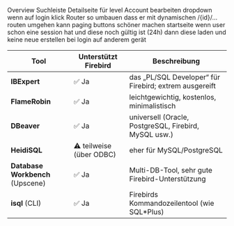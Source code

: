 Overview Suchleiste
Detailseite für level
Account bearbeiten
dropdown wenn auf login klick
Router so umbauen dass er mit dynamischen /{id}/... routen umgehen kann
paging buttons schöner machen
startseite
wenn user schon eine session hat und diese noch gültig ist (24h) dann diese laden und keine neue erstellen bei login auf anderem gerät

| Tool                             | Unterstützt Firebird     | Beschreibung                                           |
| -------------------------------- | ------------------------ | ------------------------------------------------------ |
| **IBExpert**                     | ✅ Ja                     | das „PL/SQL Developer“ für Firebird; extrem ausgereift |
| **FlameRobin**                   | ✅ Ja                     | leichtgewichtig, kostenlos, minimalistisch             |
| **DBeaver**                      | ✅ Ja                     | universell (Oracle, PostgreSQL, Firebird, MySQL usw.)  |
| **HeidiSQL**                     | ⚠️ teilweise (über ODBC) | eher für MySQL/PostgreSQL                              |
| **Database Workbench** (Upscene) | ✅ Ja                     | Multi-DB-Tool, sehr gute Firebird-Unterstützung        |
| **isql** (CLI)                   | ✅ Ja                     | Firebirds Kommandozeilentool (wie SQL*Plus)            |
